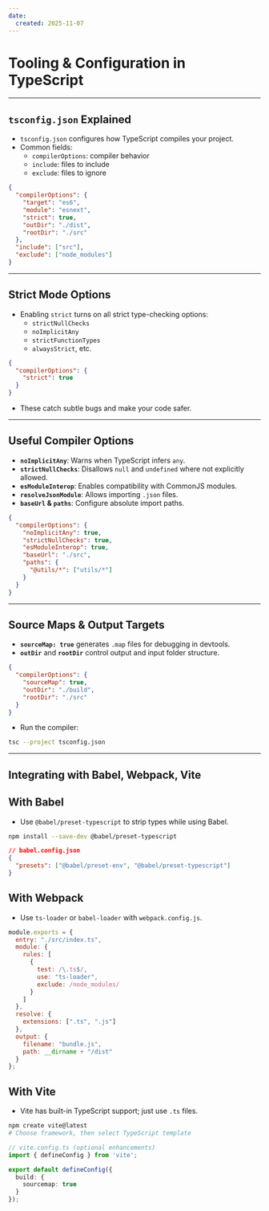 ```yaml
---
date: 
  created: 2025-11-07
---
```


# Tooling & Configuration in TypeScript

---

## `tsconfig.json` Explained

- `tsconfig.json` configures how TypeScript compiles your project.
- Common fields:
  - `compilerOptions`: compiler behavior
  - `include`: files to include
  - `exclude`: files to ignore

```json
{
  "compilerOptions": {
    "target": "es6",
    "module": "esnext",
    "strict": true,
    "outDir": "./dist",
    "rootDir": "./src"
  },
  "include": ["src"],
  "exclude": ["node_modules"]
}
```

---

## Strict Mode Options

- Enabling `strict` turns on all strict type-checking options:
  - `strictNullChecks`
  - `noImplicitAny`
  - `strictFunctionTypes`
  - `alwaysStrict`, etc.

```json
{
  "compilerOptions": {
    "strict": true
  }
}
```

- These catch subtle bugs and make your code safer.

---

## Useful Compiler Options

- **`noImplicitAny`**: Warns when TypeScript infers `any`.
- **`strictNullChecks`**: Disallows `null` and `undefined` where not explicitly allowed.
- **`esModuleInterop`**: Enables compatibility with CommonJS modules.
- **`resolveJsonModule`**: Allows importing `.json` files.
- **`baseUrl` & `paths`**: Configure absolute import paths.

```json
{
  "compilerOptions": {
    "noImplicitAny": true,
    "strictNullChecks": true,
    "esModuleInterop": true,
    "baseUrl": "./src",
    "paths": {
      "@utils/*": ["utils/*"]
    }
  }
}
```

---

## Source Maps & Output Targets

- **`sourceMap: true`** generates `.map` files for debugging in devtools.
- **`outDir`** and **`rootDir`** control output and input folder structure.

```json
{
  "compilerOptions": {
    "sourceMap": true,
    "outDir": "./build",
    "rootDir": "./src"
  }
}
```

- Run the compiler:

```sh
tsc --project tsconfig.json
```

---

## Integrating with Babel, Webpack, Vite

## With Babel

- Use `@babel/preset-typescript` to strip types while using Babel.

```bash
npm install --save-dev @babel/preset-typescript
```

```json
// babel.config.json
{
  "presets": ["@babel/preset-env", "@babel/preset-typescript"]
}
```

## With Webpack

- Use `ts-loader` or `babel-loader` with `webpack.config.js`.

```js
module.exports = {
  entry: "./src/index.ts",
  module: {
    rules: [
      {
        test: /\.ts$/,
        use: "ts-loader",
        exclude: /node_modules/
      }
    ]
  },
  resolve: {
    extensions: [".ts", ".js"]
  },
  output: {
    filename: "bundle.js",
    path: __dirname + "/dist"
  }
};
```

## With Vite

- Vite has built-in TypeScript support; just use `.ts` files.

```bash
npm create vite@latest
# Choose framework, then select TypeScript template
```

```ts
// vite.config.ts (optional enhancements)
import { defineConfig } from 'vite';

export default defineConfig({
  build: {
    sourcemap: true
  }
});
```
